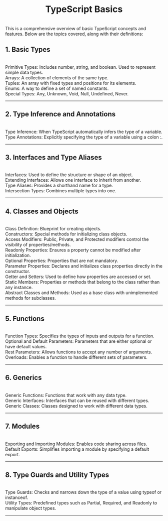 <h1><center>TypeScript Basics</center></h1> <br>
This is a comprehensive overview of basic TypeScript concepts and features. Below are the topics covered, along with their definitions:

<h2>1. Basic Types</h2> <br>
Primitive Types: Includes number, string, and boolean. Used to represent simple data types.<br>
Arrays: A collection of elements of the same type.<br>
Tuples: An array with fixed types and positions for its elements.<br>
Enums: A way to define a set of named constants.<br>
Special Types: Any, Unknown, Void, Null, Undefined, Never.<br>
<hr>
<h2>2. Type Inference and Annotations</h2><br>
Type Inference: When TypeScript automatically infers the type of a variable.<br>
Type Annotations: Explicitly specifying the type of a variable using a colon :.<br>
<hr>
<h2>3. Interfaces and Type Aliases</h2><br>
Interfaces: Used to define the structure or shape of an object.<br>
Extending Interfaces: Allows one interface to inherit from another.<br>
Type Aliases: Provides a shorthand name for a type.<br>
Intersection Types: Combines multiple types into one.<br>
<hr>
<h2>4. Classes and Objects</h2><br>
Class Definition: Blueprint for creating objects.<br>
Constructors: Special methods for initializing class objects.<br>
Access Modifiers: Public, Private, and Protected modifiers control the visibility of properties/methods.<br>
Readonly Properties: Ensures a property cannot be modified after initialization.<br>
Optional Properties: Properties that are not mandatory.<br>
Parameter Properties: Declares and initializes class properties directly in the constructor.<br>
Getter and Setters: Used to define how properties are accessed or set.<br>
Static Members: Properties or methods that belong to the class rather than any instance.<br>
Abstract Classes and Methods: Used as a base class with unimplemented methods for subclasses.<br>
<hr>
<h2>5. Functions</h2><br>
Function Types: Specifies the types of inputs and outputs for a function.<br>
Optional and Default Parameters: Parameters that are either optional or have default values.<br>
Rest Parameters: Allows functions to accept any number of arguments.<br>
Overloads: Enables a function to handle different sets of parameters.<br>
<hr>
<h2>6. Generics</h2><br>
Generic Functions: Functions that work with any data type.<br>
Generic Interfaces: Interfaces that can be reused with different types.<br>
Generic Classes: Classes designed to work with different data types.<br>
<hr>
<h2>7. Modules</h2><br>
Exporting and Importing Modules: Enables code sharing across files.<br>
Default Exports: Simplifies importing a module by specifying a default export.<br>
<hr>
<h2>8. Type Guards and Utility Types</h2><br>
Type Guards: Checks and narrows down the type of a value using typeof or instanceof.<br>
Utility Types: Predefined types such as Partial, Required, and Readonly to manipulate object types.<br>
<hr>
